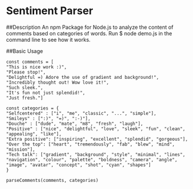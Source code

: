 # Sentiment Parser

##Description
An npm Package for Node.js to analyze the content of comments based on categories of words.
Run $ node demo.js in the command line to see how it works. 

##Basic Usage 

    const comments = [
    "This is nice work :)",
    "Please stop!",
    "Delightful =) Adore the use of gradient and background!",
    "Incredibly thought out! Wow love it!",
    "Such sleek.",
    "It's fun not just splendid!",
    "Just fresh."]

    const categories = {
    "Selfcentered" : ["i", "me", "classic", "...", "simple"],
    "Smileys" : [":)", "=)", ":-)"],
    "Douche" : ["dude", "mate", "m8", "fresh", "laugh"],
    "Positive" : ["nice", "delightful", "love", "sleek", "fun", "clean", "appealing", "like"],
    "Extra positive": ["inspiring", "excellent", "splendid", "gorgeous"],
    "Over the top": ["heart", "tremendously", "fab", "blew", "mind", "mission"],
    "Tech talk": ["gradient", "background", "style", "minimal", "lines", "navigation", "colour", "palette", "boldness", "camera", "angle", "image", "avatar", "concept", "shot", "cyan", "shapes"]
    }

    parseComments(comments, categories)